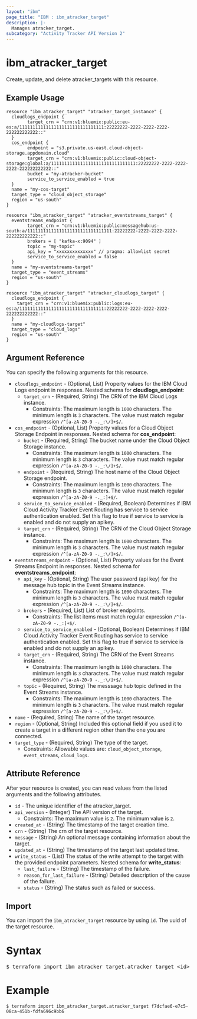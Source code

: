 ```yaml
---
layout: "ibm"
page_title: "IBM : ibm_atracker_target"
description: |-
  Manages atracker_target.
subcategory: "Activity Tracker API Version 2"
---
```


# ibm_atracker_target

Create, update, and delete atracker_targets with this resource.

## Example Usage

```hcl
resource "ibm_atracker_target" "atracker_target_instance" {
  cloudlogs_endpoint {
		target_crn = "crn:v1:bluemix:public:eu-es:a/11111111111111111111111111111111:22222222-2222-2222-2222-222222222222::"
  }
  cos_endpoint {
		endpoint = "s3.private.us-east.cloud-object-storage.appdomain.cloud"
		target_crn = "crn:v1:bluemix:public:cloud-object-storage:global:a/11111111111111111111111111111111:22222222-2222-2222-2222-222222222222::"
		bucket = "my-atracker-bucket"
		service_to_service_enabled = true
  }
  name = "my-cos-target"
  target_type = "cloud_object_storage"
  region = "us-south"
}

resource "ibm_atracker_target" "atracker_eventstreams_target" {
  eventstreams_endpoint {
		target_crn = "crn:v1:bluemix:public:messagehub:us-south:a/11111111111111111111111111111111:22222222-2222-2222-2222-222222222222::"
		brokers = [ "kafka-x:9094" ]
		topic = "my-topic"
		api_key = "xxxxxxxxxxxxxx" // pragma: allowlist secret
		service_to_service_enabled = false
  }
  name = "my-eventstreams-target"
  target_type = "event_streams"
  region = "us-south"
}

resource "ibm_atracker_target" "atracker_cloudlogs_target" {
  cloudlogs_endpoint {
    target_crn = "crn:v1:bluemix:public:logs:eu-es:a/11111111111111111111111111111111:22222222-2222-2222-2222-222222222222::"
  }
  name = "my-cloudlogs-target"
  target_type = "cloud_logs"
  region = "us-south"
}

```

## Argument Reference

You can specify the following arguments for this resource.

* `cloudlogs_endpoint` - (Optional, List) Property values for the IBM Cloud Logs endpoint in responses.
Nested schema for **cloudlogs_endpoint**:
	* `target_crn` - (Required, String) The CRN of the IBM Cloud Logs instance.
	  * Constraints: The maximum length is `1000` characters. The minimum length is `3` characters. The value must match regular expression `/^[a-zA-Z0-9 -._:\/]+$/`.
* `cos_endpoint` - (Optional, List) Property values for a Cloud Object Storage Endpoint in responses.
Nested schema for **cos_endpoint**:
	* `bucket` - (Required, String) The bucket name under the Cloud Object Storage instance.
	  * Constraints: The maximum length is `1000` characters. The minimum length is `3` characters. The value must match regular expression `/^[a-zA-Z0-9 -._:\/]+$/`.
	* `endpoint` - (Required, String) The host name of the Cloud Object Storage endpoint.
	  * Constraints: The maximum length is `1000` characters. The minimum length is `3` characters. The value must match regular expression `/^[a-zA-Z0-9 -._:]+$/`.
	* `service_to_service_enabled` - (Required, Boolean) Determines if IBM Cloud Activity Tracker Event Routing has service to service authentication enabled. Set this flag to true if service to service is enabled and do not supply an apikey.
	* `target_crn` - (Required, String) The CRN of the Cloud Object Storage instance.
	  * Constraints: The maximum length is `1000` characters. The minimum length is `3` characters. The value must match regular expression `/^[a-zA-Z0-9 -._:\/]+$/`.
* `eventstreams_endpoint` - (Optional, List) Property values for the Event Streams Endpoint in responses.
Nested schema for **eventstreams_endpoint**:
	* `api_key` - (Optional, String) The user password (api key) for the message hub topic in the Event Streams instance.
	  * Constraints: The maximum length is `1000` characters. The minimum length is `3` characters. The value must match regular expression `/^[a-zA-Z0-9 -._:\/]+$/`.
	* `brokers` - (Required, List) List of broker endpoints.
	  * Constraints: The list items must match regular expression `/^[a-zA-Z0-9 -._:]+$/`.
	* `service_to_service_enabled` - (Optional, Boolean) Determines if IBM Cloud Activity Tracker Event Routing has service to service authentication enabled. Set this flag to true if service to service is enabled and do not supply an apikey.
	* `target_crn` - (Required, String) The CRN of the Event Streams instance.
	  * Constraints: The maximum length is `1000` characters. The minimum length is `3` characters. The value must match regular expression `/^[a-zA-Z0-9 -._:\/]+$/`.
	* `topic` - (Required, String) The messsage hub topic defined in the Event Streams instance.
	  * Constraints: The maximum length is `1000` characters. The minimum length is `3` characters. The value must match regular expression `/^[a-zA-Z0-9 -._:\/]+$/`.
* `name` - (Required, String) The name of the target resource.
* `region` - (Optional, String) Included this optional field if you used it to create a target in a different region other than the one you are connected.
* `target_type` - (Required, String) The type of the target.
  * Constraints: Allowable values are: `cloud_object_storage`, `event_streams`, `cloud_logs`.

## Attribute Reference

After your resource is created, you can read values from the listed arguments and the following attributes.

* `id` - The unique identifier of the atracker_target.
* `api_version` - (Integer) The API version of the target.
  * Constraints: The maximum value is `2`. The minimum value is `2`.
* `created_at` - (String) The timestamp of the target creation time.
* `crn` - (String) The crn of the target resource.
* `message` - (String) An optional message containing information about the target.
* `updated_at` - (String) The timestamp of the target last updated time.
* `write_status` - (List) The status of the write attempt to the target with the provided endpoint parameters.
Nested schema for **write_status**:
	* `last_failure` - (String) The timestamp of the failure.
	* `reason_for_last_failure` - (String) Detailed description of the cause of the failure.
	* `status` - (String) The status such as failed or success.


## Import

You can import the `ibm_atracker_target` resource by using `id`. The uuid of the target resource.

# Syntax
<pre>
$ terraform import ibm_atracker_target.atracker_target &lt;id&gt;
</pre>

# Example
```
$ terraform import ibm_atracker_target.atracker_target f7dcfae6-e7c5-08ca-451b-fdfa696c9bb6
```
